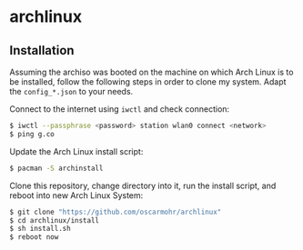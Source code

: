 # archlinux

## Installation
Assuming the archiso was booted on the machine on which Arch Linux is to be installed, follow the following steps in order to clone my system.
Adapt the `config_*.json` to your needs.

Connect to the internet using `iwctl` and check connection:
```sh
$ iwctl --passphrase <password> station wlan0 connect <network>
$ ping g.co
```

Update the Arch Linux install script:
```sh
$ pacman -S archinstall
```

Clone this repository, change directory into it, run the install script, and reboot into new Arch Linux System:
```sh
$ git clone "https://github.com/oscarmohr/archlinux"
$ cd archlinux/install
$ sh install.sh
$ reboot now
```
